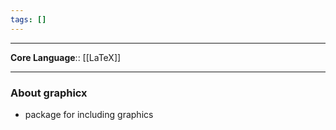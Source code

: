 ```yaml
---
tags: []
---
```

---

**Core Language**:: [[LaTeX]]

---

### About graphicx

- package for including graphics